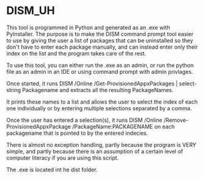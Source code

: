 # DISM_UH
This tool is programmed in Python and generated as an .exe with PyInstaller. The purpose is to make the DISM command prompt tool easier to use by giving the user a list of packages that can be uninstalled so they don't have to enter each package manually, and can instead enter only their index on the list and the program takes care of the rest.

To use this tool, you can either run the .exe as an admin, or run the python file as an admin in an IDE or using command prompt with admin privlages.

Once started, it runs DISM /Online /Get-ProvisionedAppxPackages | select-string Packagename and extracts all the resulting PackageNames.

It prints these names to a list and allows the user to select the index of each one individually or by entering multiple selections separated by a comma.

Once the user has entered a selection(s), it runs DISM /Online /Remove-ProvisionedAppxPackage /PackageName:PACKAGENAME on each packagename that is pointed to by the entered indecies.

There is almost no exception handling, partly because the program is VERY simple, and partly because there is an assumption of a certain level of computer literacy if you are using this script.

The .exe is located int he dist folder. 
